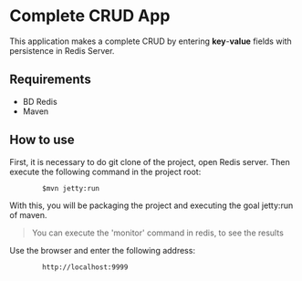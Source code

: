 # Complete CRUD App

This application makes a complete CRUD by entering **key**-**value** fields with persistence in Redis Server.

## Requirements
- BD Redis
- Maven
## How to use
First, it is necessary to do git clone of the project, open Redis server. Then execute the following command in the project root:

			$mvn jetty:run
			
With this, you will be packaging the project and executing the goal jetty:run of maven.
> You can execute the 'monitor' command in redis, to see the results

Use the browser and enter the following address:

			http://localhost:9999
